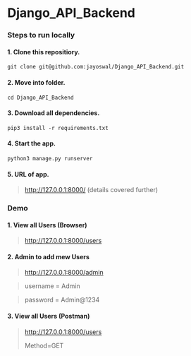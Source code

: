 # Django_API_Backend

### Steps to run locally

#### 1. Clone this repositiory.
 `git clone git@github.com:jayoswal/Django_API_Backend.git`
 
#### 2. Move into folder.
 `cd Django_API_Backend`
 
#### 3. Download all dependencies.
 `pip3 install -r requirements.txt`
 
#### 4. Start the app.
 `python3 manage.py runserver`

#### 5. URL of app.
> http://127.0.0.1:8000/
  (details covered further)
  
### Demo
#### 1. View all Users (Browser)
> http://127.0.0.1:8000/users

#### 2. Admin to add mew Users
> http://127.0.0.1:8000/admin


> username = Admin


> password = Admin@1234


#### 3. View all Users (Postman)
> http://127.0.0.1:8000/users 
>
> Method=GET
